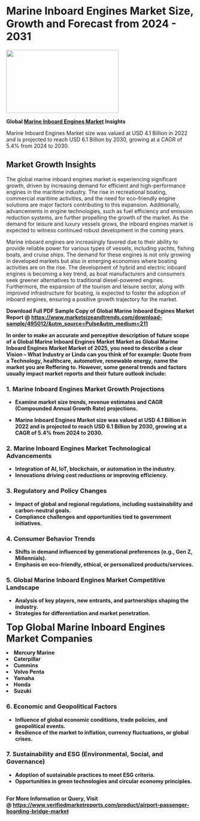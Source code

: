 <H1>Marine Inboard Engines Market Size, Growth and Forecast from 2024 - 2031</H1><img class="aligncenter size-medium wp-image-584254" src="https://thirdeyenews.in/wp-content/uploads/2024/09/Global-Market-Research-300x168.jpeg" alt="" width="300" height="168" /><p><strong>Global&nbsp;<a href="https://www.marketsizeandtrends.com/download-sample/495012/&amp;utm_source=Pulse&amp;utm_medium=211">Marine Inboard Engines Market</a> Insights</strong></p><p>Marine Inboard Engines Market size was valued at USD 4.1 Billion in 2022 and is projected to reach USD 6.1 Billion by 2030, growing at a CAGR of 5.4% from 2024 to 2030.</p><p><h2>Market Growth Insights</h2> <p>The global marine inboard engines market is experiencing significant growth, driven by increasing demand for efficient and high-performance engines in the maritime industry. The rise in recreational boating, commercial maritime activities, and the need for eco-friendly engine solutions are major factors contributing to this expansion. Additionally, advancements in engine technologies, such as fuel efficiency and emission reduction systems, are further propelling the growth of the market. As the demand for leisure and luxury vessels grows, the inboard engines market is expected to witness continued robust development in the coming years.</p> <p><strong></strong></p> <p>Marine inboard engines are increasingly favored due to their ability to provide reliable power for various types of vessels, including yachts, fishing boats, and cruise ships. The demand for these engines is not only growing in developed markets but also in emerging economies where boating activities are on the rise. The development of hybrid and electric inboard engines is becoming a key trend, as boat manufacturers and consumers seek greener alternatives to traditional diesel-powered engines. Furthermore, the expansion of the tourism and leisure sector, along with improved infrastructure for boating, is expected to foster the adoption of inboard engines, ensuring a positive growth trajectory for the market.</p> <p><strong></p><p><span class=""><strong>Download Full PDF Sample Copy of Global Marine Inboard Engines Market Report</strong> @ <a href="https://www.marketsizeandtrends.com/download-sample/495012/&amp;utm_source=Pulse&amp;utm_medium=211" target="_blank">https://www.marketsizeandtrends.com/download-sample/495012/&amp;utm_source=Pulse&amp;utm_medium=211</a></span></p><p>In order to make an accurate and perceptive description of future scope of a Global&nbsp;Marine Inboard Engines Market Market as Global&nbsp;Marine Inboard Engines Market Market of 2025, you need to describe a clear Vision &ndash; What Industry or Linda can you think of for example: Quote from a Technology, healthcare, automotive, renewable energy, name the market you are Reffering to. However, some general trends and factors usually impact market reports and their future outlook include:</p><h3>1.&nbsp;<strong>Marine Inboard Engines Market Growth Projections</strong></h3><ul><li>Examine market size trends, revenue estimates and CAGR (Compounded Annual Growth Rate) projections.</li><li><p>Marine Inboard Engines Market size was valued at USD 4.1 Billion in 2022 and is projected to reach USD 6.1 Billion by 2030, growing at a CAGR of 5.4% from 2024 to 2030.</p></li></ul><h3>2.&nbsp;<strong>Marine Inboard Engines Market Technological Advancements</strong></h3><ul><li>Integration of AI, IoT, blockchain, or automation in the industry.</li><li>Innovations driving cost reductions or improving efficiency.</li></ul><h3>3.&nbsp;<strong>Regulatory and Policy Changes</strong></h3><ul><li>Impact of global and regional regulations, including sustainability and carbon-neutral goals.</li><li>Compliance challenges and opportunities tied to government initiatives.</li></ul><h3>4.&nbsp;<strong>Consumer Behavior Trends</strong></h3><ul><li>Shifts in demand influenced by generational preferences (e.g., Gen Z, Millennials).</li><li>Emphasis on eco-friendly, ethical, or personalized products/services.</li></ul><h3>5.&nbsp;<strong>Global Marine Inboard Engines Market Competitive Landscape</strong></h3><ul><li>Analysis of key players, new entrants, and partnerships shaping the industry.</li><li>Strategies for differentiation and market penetration.</li></ul><p data-pm-slice="1 1 []"><span style="color: inherit; font-family: inherit; font-size: 25px;">Top Global Marine Inboard Engines Market Companies</span></p><div class="" data-test-id=""><p><li>Mercury Marine</li><li> Caterpillar</li><li> Cummins</li><li> Volvo Penta</li><li> Yamaha</li><li> Honda</li><li> Suzuki</li></p></div><h3>6.&nbsp;<strong>Economic and Geopolitical Factors</strong></h3><ul><li>Influence of global economic conditions, trade policies, and geopolitical events.</li><li>Resilience of the market to inflation, currency fluctuations, or global crises.</li></ul><h3>7.&nbsp;<strong>Sustainability and ESG (Environmental, Social, and Governance)</strong></h3><ul><li>Adoption of sustainable practices to meet ESG criteria.</li><li>Opportunities in green technologies and circular economy principles.</li></ul><h2><strong style="font-size: 14px;">For More Information or Query, Visit @&nbsp;</strong><a style="background-color: #ffffff; font-size: 14px;" href="https://www.marketsizeandtrends.com/report/marine-inboard-engines-market/" target="_blank">https://www.verifiedmarketreports.com/product/airport-passenger-boarding-bridge-market</a></h2>
